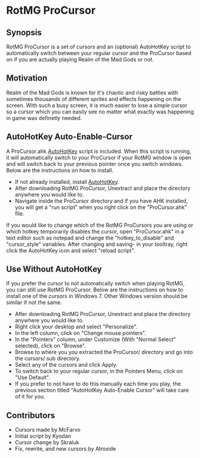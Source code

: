 RotMG ProCursor
==============

## Synopsis

RotMG ProCursor is a set of cursors and an (optional) AutoHotKey script to automatically switch between your regular cursor and the ProCursor based on if you are actually playing Realm of the Mad Gods or not.

## Motivation

Realm of the Mad Gods is known for it's chaotic and risky battles with sometimes thousands of different sprites and effects happening on the screen. With such a busy screen, it is much easier to lose a simple cursor so a cursor which you can easily see no matter what exactly was happening in game was definetly needed.

## AutoHotKey Auto-Enable-Cursor

A ProCursor.ahk [AutoHotKey](http://www.autohotkey.com/) script is included. When this script is running, it will automatically switch to your ProCursor if your RotMG window is open and will switch back to your previous pointer once you switch windows. Below are the instructions on how to install.

 * If not already installed, install [AutoHotKey](http://www.autohotkey.com/).
 * After downloading RotMG ProCursor, Unextract and place the directory anywhere you would like to.
 * Navigate inside the ProCursor directory and if you have AHK installed, you will get a "run script" when you right click on the "ProCursor.ahk" file.
 
If you would like to change which of the RotMG ProCursors you are using or which hotkey temporarily disables the cursor, open "ProCursor.ahk" in a text editor such as notepad and change the "hotkey_to_disable" and "cursor_style" variables. After changing and saving- in your tooltray, right click the AutoHotKey icon and select "reload script".

## Use Without AutoHotKey

If you prefer the cursor to not automatically switch when playing RotMG, you can still use RotMG ProCursor. Below are the instructions on how to install one of the cursors in Windows 7. Other Windows version should be similar if not the same.

 * After downloading RotMG ProCursor, Unextract and place the directory anywhere you would like to.
 * Right click your desktop and select "Personalize".
 * In the left column, click on "Change mouse pointers".
 * In the "Pointers" column, under Customize (With "Normal Select" selected), click on "Browse".
 * Browse to where you you extracted the ProCursor/ directory and go into the cursors/ sub directory.
 * Select any of the cursors and click Apply.
 * To switch back to your regular cursor, in the Pointers Menu, click on "Use Default".
 * If you prefer to not have to do this manually each time you play, the previous section titled "AutoHotKey Auto-Enable Cursor" will take care of it for you.

## Contributors

 * Cursors made by McFarvo
 * Initial script by Kyodan
 * Cursor change by Skraluk
 * Fix, rewrite, and new cursors by Atroxide